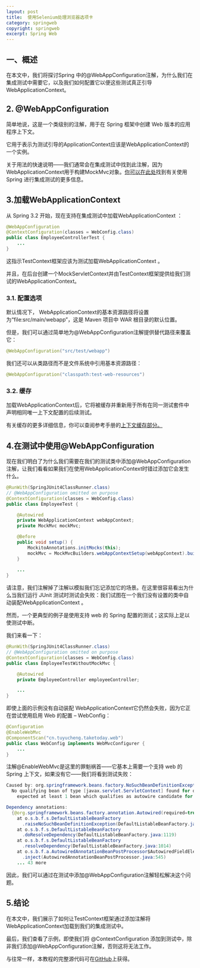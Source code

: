 ```yaml
---
layout: post
title:  使用Selenium处理浏览器选项卡
category: springweb
copyright: springweb
excerpt: Spring Web
---
```


## 一、概述

在本文中，我们将探讨Spring 中的@WebAppConfiguration注解，为什么我们在集成测试中需要它，以及我们如何配置它以便这些测试真正引导WebApplicationContext。

## 2. @WebAppConfiguration

简单地说，这是一个类级别的注解，用于在 Spring 框架中创建 Web 版本的应用程序上下文。

它用于表示为测试引导的ApplicationContext应该是WebApplicationContext的一个实例。

关于用法的快速说明——我们通常会在集成测试中找到此注解，因为 WebApplicationContext用于构建MockMvc对象。[你可以在此处](https://www.baeldung.com/integration-testing-in-spring)找到有关使用 Spring 进行集成测试的更多信息。

## 3.加载WebApplicationContext

从 Spring 3.2 开始，现在支持在集成测试中加载WebApplicationContext ：

```java
@WebAppConfiguration
@ContextConfiguration(classes = WebConfig.class)
public class EmployeeControllerTest {
    ...
}

```

这指示TestContext框架应该为测试加载WebApplicationContext 。

并且，在后台创建一个MockServletContext并由TestContext框架提供给我们测试的WebApplicationContext。

### 3.1. 配置选项

默认情况下， WebApplicationContext的基本资源路径将设置为“file:src/main/webapp”，这是 Maven 项目中 WAR 根目录的默认位置。

但是，我们可以通过简单地为@WebAppConfiguration注解提供替代路径来覆盖它：

```java
@WebAppConfiguration("src/test/webapp")
```

我们还可以从类路径而不是文件系统中引用基本资源路径：

```java
@WebAppConfiguration("classpath:test-web-resources")
```

### 3.2. 缓存

加载WebApplicationContext后，它将被缓存并重新用于所有在同一测试套件中声明相同唯一上下文配置的后续测试。

有关缓存的更多详细信息，你可以查阅参考手册的[上下文缓存部分。](http://docs.spring.io/spring/docs/current/spring-framework-reference/htmlsingle/#testcontext-ctx-management-caching)

## 4.在测试中使用@WebAppConfiguration

现在我们明白了为什么我们需要在我们的测试类中添加@WebAppConfiguration注解，让我们看看如果我们在使用WebApplicationContext时错过添加它会发生什么。

```java
@RunWith(SpringJUnit4ClassRunner.class)
// @WebAppConfiguration omitted on purpose
@ContextConfiguration(classes = WebConfig.class)
public class EmployeeTest {

    @Autowired
    private WebApplicationContext webAppContext;
    private MockMvc mockMvc;

    @Before
    public void setup() {
        MockitoAnnotations.initMocks(this);
        mockMvc = MockMvcBuilders.webAppContextSetup(webAppContext).build();
    }
    
    ...
}
```

请注意，我们注解掉了注解以模拟我们忘记添加它的场景。在这里很容易看出为什么当我们运行 JUnit 测试时测试会失败：我们试图在一个我们没有设置的类中自动装配WebApplicationContext 。

然而，一个更典型的例子是使用支持 web 的 Spring 配置的测试；这实际上足以使测试中断。

我们来看一下：

```java
@RunWith(SpringJUnit4ClassRunner.class)
// @WebAppConfiguration omitted on purpose
@ContextConfiguration(classes = WebConfig.class)
public class EmployeeTestWithoutMockMvc {

    @Autowired
    private EmployeeController employeeController;

    ...
}
```

即使上面的示例没有自动装配 WebApplicationContext它仍然会失败，因为它正在尝试使用启用 Web 的配置 – WebConfig：

```java
@Configuration
@EnableWebMvc
@ComponentScan("cn.tuyucheng.taketoday.web")
public class WebConfig implements WebMvcConfigurer {
    ...
}
```

注解@EnableWebMvc是这里的罪魁祸首——它基本上需要一个支持 web 的 Spring 上下文，如果没有它——我们将看到测试失败：

```java
Caused by: org.springframework.beans.factory.NoSuchBeanDefinitionException: 
  No qualifying bean of type [javax.servlet.ServletContext] found for dependency: 
    expected at least 1 bean which qualifies as autowire candidate for this dependency. 

Dependency annotations: 
  {@org.springframework.beans.factory.annotation.Autowired(required=true)}
    at o.s.b.f.s.DefaultListableBeanFactory
      .raiseNoSuchBeanDefinitionException(DefaultListableBeanFactory.java:1373)
    at o.s.b.f.s.DefaultListableBeanFactory
      .doResolveDependency(DefaultListableBeanFactory.java:1119)
    at o.s.b.f.s.DefaultListableBeanFactory
      .resolveDependency(DefaultListableBeanFactory.java:1014)
    at o.s.b.f.a.AutowiredAnnotationBeanPostProcessor$AutowiredFieldElement
      .inject(AutowiredAnnotationBeanPostProcessor.java:545)
    ... 43 more
```

因此，我们可以通过在测试中添加@WebAppConfiguration注解轻松解决这个问题。

## 5.结论

在本文中，我们展示了如何让TestContext框架通过添加注解将WebApplicationContext加载到我们的集成测试中。

最后，我们查看了示例，即使我们将 @ContextConfiguration 添加到测试中，除非我们添加@WebAppConfiguration注解，否则这将无法工作。

与往常一样，本教程的完整源代码可在[GitHub](https://github.com/tu-yucheng/taketoday-tutorial4j/tree/master/spring-web-modules)上获得。